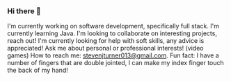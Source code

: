 ### Hi there 👋

<!--
**Steviet13/Steviet13** is a ✨ _special_ ✨ repository because its `README.md` (this file) appears on your GitHub profile.

Here are some ideas to get you started:

- 🔭 I’m currently working on ...
- 🌱 I’m currently learning ...
- 👯 I’m looking to collaborate on ...
- 🤔 I’m looking for help with ...
- 💬 Ask me about ...
- 📫 How to reach me: ...
- 😄 Pronouns: ...
- ⚡ Fun fact: ...
-->
I'm currently working on software development, specifically full stack.
I'm currently learning Java.
I'm looking to collaborate on interesting projects, reach out!
I'm currently looking for help with soft skills, any advice is appreciated!
Ask me about personal or professional interests! (video games)
How to reach me: stevenjturner013@gmail.com.
Fun fact: I have a number of fingers that are double jointed, I can make my index finger touch the back of my hand!
